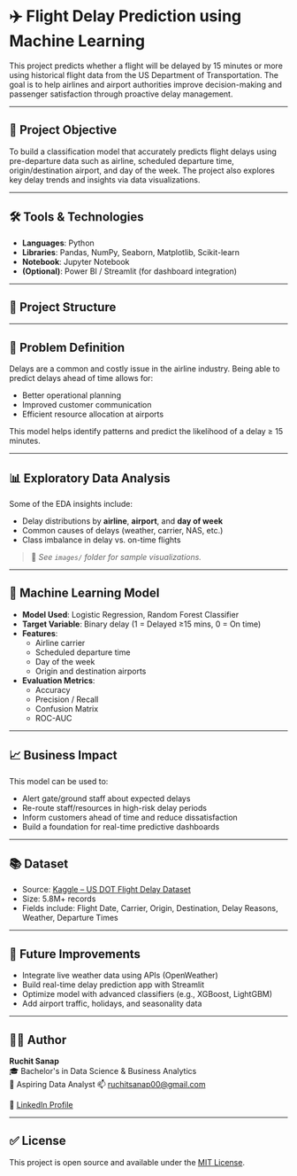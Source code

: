 
# ✈️ Flight Delay Prediction using Machine Learning

This project predicts whether a flight will be delayed by 15 minutes or more using historical flight data from the US Department of Transportation. The goal is to help airlines and airport authorities improve decision-making and passenger satisfaction through proactive delay management.

---

## 📌 Project Objective

To build a classification model that accurately predicts flight delays using pre-departure data such as airline, scheduled departure time, origin/destination airport, and day of the week. The project also explores key delay trends and insights via data visualizations.

---

## 🛠️ Tools & Technologies

- **Languages**: Python
- **Libraries**: Pandas, NumPy, Seaborn, Matplotlib, Scikit-learn
- **Notebook**: Jupyter Notebook
- **(Optional)**: Power BI / Streamlit (for dashboard integration)

---

## 📁 Project Structure


---

## 🧠 Problem Definition

Delays are a common and costly issue in the airline industry. Being able to predict delays ahead of time allows for:
- Better operational planning
- Improved customer communication
- Efficient resource allocation at airports

This model helps identify patterns and predict the likelihood of a delay ≥ 15 minutes.

---

## 📊 Exploratory Data Analysis

Some of the EDA insights include:
- Delay distributions by **airline**, **airport**, and **day of week**
- Common causes of delays (weather, carrier, NAS, etc.)
- Class imbalance in delay vs. on-time flights

> 📸 *See `images/` folder for sample visualizations.*

---

## 🤖 Machine Learning Model

- **Model Used**: Logistic Regression, Random Forest Classifier
- **Target Variable**: Binary delay (1 = Delayed ≥15 mins, 0 = On time)
- **Features**:
  - Airline carrier
  - Scheduled departure time
  - Day of the week
  - Origin and destination airports
- **Evaluation Metrics**:
  - Accuracy
  - Precision / Recall
  - Confusion Matrix
  - ROC-AUC

---

## 📈 Business Impact

This model can be used to:
- Alert gate/ground staff about expected delays
- Re-route staff/resources in high-risk delay periods
- Inform customers ahead of time and reduce dissatisfaction
- Build a foundation for real-time predictive dashboards

---

## 📚 Dataset

- Source: [Kaggle – US DOT Flight Delay Dataset](https://www.kaggle.com/datasets/usdot/flight-delays)
- Size: 5.8M+ records
- Fields include: Flight Date, Carrier, Origin, Destination, Delay Reasons, Weather, Departure Times

---

## 📌 Future Improvements

- Integrate live weather data using APIs (OpenWeather)
- Build real-time delay prediction app with Streamlit
- Optimize model with advanced classifiers (e.g., XGBoost, LightGBM)
- Add airport traffic, holidays, and seasonality data

---

## 🙋‍♂️ Author

**Ruchit Sanap**  
🎓 Bachelor's in Data Science & Business Analytics  
💼 Aspiring Data Analyst 
📫 ruchitsanap00@gmail.com 

🔗 [LinkedIn Profile](www.linkedin.com/in/ruchit-sanap-6a85ba258)



---

## ✅ License

This project is open source and available under the [MIT License](LICENSE).
